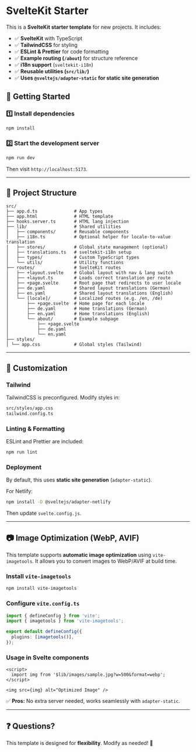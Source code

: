 # SvelteKit Starter

<!-- TODO: update for tanja-shiatsu -->

This is a **SvelteKit starter template** for new projects. It includes:

- ✅ **SvelteKit** with TypeScript
- ✅ **TailwindCSS** for styling
- ✅ **ESLint & Prettier** for code formatting
- ✅ **Example routing (`/about`)** for structure reference
- ✅ **i18n support** (`sveltekit-i18n`)
- ✅ **Reusable utilities (`src/lib/`)**
- ✅ **Uses `@sveltejs/adapter-static` for static site generation**

## 🚀 Getting Started

### 1️⃣ Install dependencies

```bash
npm install
```

### 2️⃣ Start the development server

```bash
npm run dev
```

Then visit `http://localhost:5173`.

---

## 📂 Project Structure

```
src/
├── app.d.ts              # App types
├── app.html              # HTML template
├── hooks.server.ts       # HTML lang injection
├── lib/                  # Shared utilities
│   ├── components/       # Reusable components
│   ├── i18n.ts           # Optional helper for locale-to-value translation
│   ├── stores/           # Global state management (optional)
│   ├── translations.ts   # sveltekit-i18n setup
│   ├── types/            # Custom TypeScript types
│   └── utils/            # Utility functions
├── routes/               # SvelteKit routes
│   ├── +layout.svelte    # Global layout with nav & lang switch
│   ├── +layout.ts        # Loads correct translation per route
│   ├── +page.svelte      # Root page that redirects to user locale
│   ├── de.yaml           # Shared layout translations (German)
│   ├── en.yaml           # Shared layout translations (English)
│   └── [locale]/         # Localized routes (e.g. /en, /de)
│       ├── +page.svelte  # Home page for each locale
│       ├── de.yaml       # Home translations (German)
│       ├── en.yaml       # Home translations (English)
│       └── about/        # Example subpage
│           ├── +page.svelte
│           ├── de.yaml
│           └── en.yaml
├── styles/
│ └── app.css             # Global styles (Tailwind)
```

---

## 📌 Customization

### Tailwind

TailwindCSS is preconfigured. Modify styles in:

```bash
src/styles/app.css
tailwind.config.ts
```

### Linting & Formatting

ESLint and Prettier are included:

```bash
npm run lint
```

### Deployment

By default, this uses **static site generation** (`adapter-static`).

For Netlify:

```bash
npm install -D @sveltejs/adapter-netlify
```

Then update `svelte.config.js`.

---

## 📷 Image Optimization (WebP, AVIF)

This template supports **automatic image optimization** using `vite-imagetools`. It allows you to convert images to WebP/AVIF at build time.

### Install `vite-imagetools`

```bash
npm install vite-imagetools
```

### Configure `vite.config.ts`

```ts
import { defineConfig } from 'vite';
import { imagetools } from 'vite-imagetools';

export default defineConfig({
  plugins: [imagetools()],
});
```

### Usage in Svelte components

```svelte
<script>
  import img from '$lib/images/sample.jpg?w=500&format=webp';
</script>

<img src={img} alt="Optimized Image" />
```

✅ **Pros:** No extra server needed, works seamlessly with `adapter-static`.

---

## ❓ Questions?

This template is designed for **flexibility**. Modify as needed! 🚀
